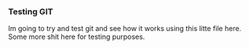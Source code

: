 ### Testing GIT

Im going to try and test git and see how it works using this litte file here.
Some more shit here for testing purposes.